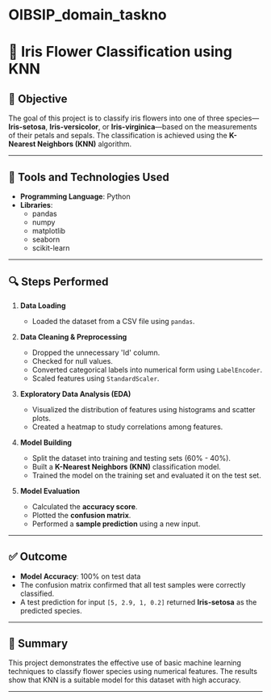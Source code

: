 # OIBSIP_domain_taskno
# 🌸 Iris Flower Classification using KNN

## 📌 Objective
The goal of this project is to classify iris flowers into one of three species—**Iris-setosa**, **Iris-versicolor**, or **Iris-virginica**—based on the measurements of their petals and sepals. The classification is achieved using the **K-Nearest Neighbors (KNN)** algorithm.

---

## 🧪 Tools and Technologies Used
- **Programming Language**: Python  
- **Libraries**:
  - pandas
  - numpy
  - matplotlib
  - seaborn
  - scikit-learn

---

## 🔍 Steps Performed

1. **Data Loading**  
   - Loaded the dataset from a CSV file using `pandas`.

2. **Data Cleaning & Preprocessing**  
   - Dropped the unnecessary 'Id' column.
   - Checked for null values.
   - Converted categorical labels into numerical form using `LabelEncoder`.
   - Scaled features using `StandardScaler`.

3. **Exploratory Data Analysis (EDA)**  
   - Visualized the distribution of features using histograms and scatter plots.
   - Created a heatmap to study correlations among features.

4. **Model Building**  
   - Split the dataset into training and testing sets (60% - 40%).
   - Built a **K-Nearest Neighbors (KNN)** classification model.
   - Trained the model on the training set and evaluated it on the test set.

5. **Model Evaluation**  
   - Calculated the **accuracy score**.
   - Plotted the **confusion matrix**.
   - Performed a **sample prediction** using a new input.

---

## ✅ Outcome

- **Model Accuracy**: 100% on test data
- The confusion matrix confirmed that all test samples were correctly classified.
- A test prediction for input `[5, 2.9, 1, 0.2]` returned **Iris-setosa** as the predicted species.

---

## 📂 Summary
This project demonstrates the effective use of basic machine learning techniques to classify flower species using numerical features. The results show that KNN is a suitable model for this dataset with high accuracy.

---
